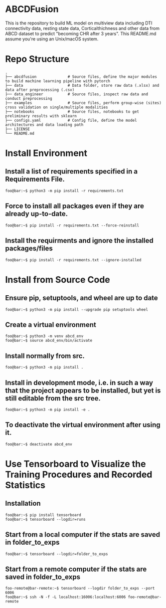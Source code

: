 # ABCDFusion
This is the repository to build ML model on multiview data including DTI connectivity data, resting state data, Corticalthichness and other data from ABCD dataset to predict "becoming CHR after 3 years". 
This README.md assume you're using an Unix/macOS system.

# Repo Structure

    .
    ├── abcdfusion              # Source files, define the major modules to build machine learning pipeline with pytorch
    ├── data                    # Data folder, store raw data (.xlsx) and data after preprocessing (.csv)
    ├── data_engineer           # Source files, inspect raw data and conduct preprocessing
    ├── examples                # Source files, perform group-wise (sites) cross validation on single/multiple modalities 
    ├── notebooks               # Source files, notebooks to get preliminary results with sklearn 
    ├── configs.yaml            # Config file, define the model architectures and data loading path
    ├── LICENSE
    └── README.md

# Install Environment
## Install a list of requirements specified in a Requirements File.
```console
foo@bar:~$ python3 -m pip install -r requirements.txt
```
## Force to install all packages even if they are already up-to-date.
```console
foo@bar:~$ pip install -r requirements.txt --force-reinstall 
```
## Install the requirments and ignore the installed packages/files
```console
foo@bar:~$ pip install -r requirements.txt --ignore-installed
```

# Install from Source Code
## Ensure pip, setuptools, and wheel are up to date
```console
foo@bar:~$ python3 -m pip install --upgrade pip setuptools wheel
```
## Create a virtual environment
```console
foo@bar:~$ python3 -m venv abcd_env
foo@bar:~$ source abcd_env/bin/activate
```
## Install normally from src.
```console
foo@bar:~$ python3 -m pip install .
```
## Install in development mode, i.e. in such a way that the project appears to be installed, but yet is still editable from the src tree.
```console
foo@bar:~$ python3 -m pip install -e .
```
## To deactivate the virtual environment after using it.
```console
foo@bar:~$ deactivate abcd_env
```

# Use Tensorboard to Visualize the Training Procedures and Recorded Statistics
## Installation
```console
foo@bar:~$ pip install tensorboard
foo@bar:~$ tensorboard --logdir=runs
```
## Start from a local computer if the stats are saved in folder_to_exps
```console
foo@bar:~$ tensorboard --logdir=folder_to_exps
```
## Start from a remote computer if the stats are saved in folder_to_exps
```console
foo-remote@bar-remote:~$ tensorboard --logdir folder_to_exps --port 6006
foo@bar:~$ ssh -N -f -L localhost:16006:localhost:6006 foo-remote@bar-remote
```

